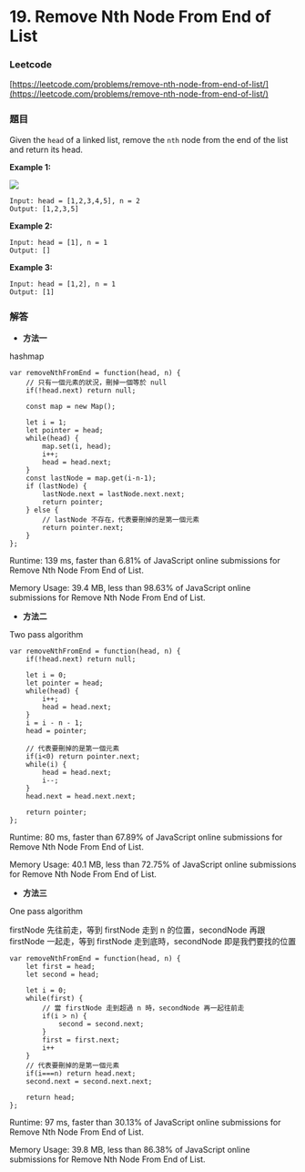 # 19. Remove Nth Node From End of List

### Leetcode

[https://leetcode.com/problems/remove-nth-node-from-end-of-list/](https://leetcode.com/problems/remove-nth-node-from-end-of-list/)

### 題目

Given the `head` of a linked list, remove the `nth` node from the end of the list and return its head.

&#x20;

**Example 1:**

![](https://assets.leetcode.com/uploads/2020/10/03/remove\_ex1.jpg)

```
Input: head = [1,2,3,4,5], n = 2
Output: [1,2,3,5]
```

**Example 2:**

```
Input: head = [1], n = 1
Output: []
```

**Example 3:**

```
Input: head = [1,2], n = 1
Output: [1]
```

### 解答 <a href="#ti-jie" id="ti-jie"></a>

* **方法一**

hashmap

```
var removeNthFromEnd = function(head, n) {
    // 只有一個元素的狀況，刪掉一個等於 null
    if(!head.next) return null;
    
    const map = new Map();
    
    let i = 1;
    let pointer = head;
    while(head) {
        map.set(i, head);
        i++;
        head = head.next;
    }
    const lastNode = map.get(i-n-1);
    if (lastNode) {
        lastNode.next = lastNode.next.next;
        return pointer;
    } else {
        // lastNode 不存在，代表要刪掉的是第一個元素
        return pointer.next;
    }
};
```

Runtime: 139 ms, faster than 6.81% of JavaScript online submissions for Remove Nth Node From End of List.

Memory Usage: 39.4 MB, less than 98.63% of JavaScript online submissions for Remove Nth Node From End of List.

* **方法二**

Two pass algorithm

```
var removeNthFromEnd = function(head, n) {
    if(!head.next) return null;
    
    let i = 0;
    let pointer = head;
    while(head) {
        i++;
        head = head.next;
    }
    i = i - n - 1;
    head = pointer;
    
    // 代表要刪掉的是第一個元素
    if(i<0) return pointer.next;
    while(i) {
        head = head.next;
        i--;
    }
    head.next = head.next.next;
    
    return pointer;
};
```

Runtime: 80 ms, faster than 67.89% of JavaScript online submissions for Remove Nth Node From End of List.

Memory Usage: 40.1 MB, less than 72.75% of JavaScript online submissions for Remove Nth Node From End of List.

* **方法三**

One pass algorithm

firstNode 先往前走，等到 firstNode 走到 n 的位置，secondNode 再跟 firstNode 一起走，等到 firstNode 走到底時，secondNode 即是我們要找的位置

```
var removeNthFromEnd = function(head, n) {
    let first = head;
    let second = head;
    
    let i = 0;
    while(first) {
        // 當 firstNode 走到超過 n 時，secondNode 再一起往前走
        if(i > n) {
            second = second.next;
        }
        first = first.next;
        i++
    }
    // 代表要刪掉的是第一個元素
    if(i===n) return head.next;
    second.next = second.next.next;
    
    return head;
};
```

Runtime: 97 ms, faster than 30.13% of JavaScript online submissions for Remove Nth Node From End of List.

Memory Usage: 39.8 MB, less than 86.38% of JavaScript online submissions for Remove Nth Node From End of List.
